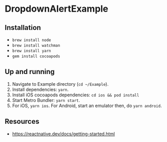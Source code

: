 # DropdownAlertExample

## Installation

* ```brew install node```
* ```brew install watchman```
* ```brew install yarn```
* ```gem install cocoapods```

## Up and running

1. Navigate to Example directory (```cd ~/Example```).
2. Install dependencies: ```yarn```.
3. Install iOS cocoapods dependencies: ```cd ios && pod install```
4. Start Metro Bundler: ```yarn start```.
5. For iOS, ```yarn ios```. For Android, start an emulator then, do  ```yarn android```.

## Resources

* <https://reactnative.dev/docs/getting-started.html>
